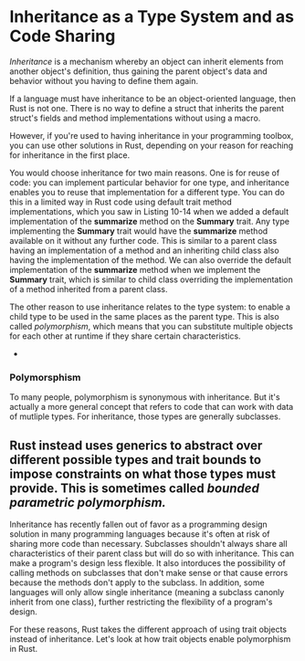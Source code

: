 # Inheritance as a Type System and as Code Sharing

*Inheritance* is a mechanism whereby an object can inherit elements from another object's definition,
thus gaining the parent object's data and behavior without you having to define them again.

If a language must have inheritance to be an object-oriented language, then Rust is not one. There is
no way to define a struct that inherits the parent struct's fields and method implementations
without using a macro.

However, if you're used to having inheritance in your programming toolbox, you can use other
solutions in Rust, depending on your reason for reaching for inheritance in the first place.

You would choose inheritance for two main reasons. One is for reuse of code: you can implement
particular behavior for one type, and inheritance enables you to reuse that implementation for a
different type. You can do this in a limited way in Rust code using default trait method
implementations, which you saw in Listing 10-14 when we added a default implementation of the
**summarize** method on the **Summary** trait. Any type implementing the **Summary** trait would have the
**summarize** method available on it without any further code. This is similar to a parent class having
an implementation of a method and an inheriting child class also having the implementation of the
method. We can also override the default implementation of the **summarize** method when we
implement the **Summary** trait, which is similar to child class overriding the implementation of a
method inherited from a parent class.

The other reason to use inheritance relates to the type system: to enable a child type to be used in
the same places as the parent type. This is also called *polymorphism*, which means that you can
substitute multiple objects for each other at runtime if they share certain characteristics.

-
### Polymorsphism

To many people, polymorphism is synonymous with inheritance. But it's actually a more
general concept that refers to code that can work with data of mutliple types. For inheritance,
those types are generally subclasses.

Rust instead uses generics to abstract over different possible types and trait bounds to impose
constraints on what those types must provide. This is sometimes called *bounded parametric polymorphism.*
-

Inheritance has recently fallen out of favor as a programming design solution in many programming
languages because it's often at risk of sharing more code than necessary. Subclasses shouldn't
always share all characteristics of their parent class but will do so with inheritance. This can make a
program's design less flexible. It also intorduces the possibility of calling methods on subclasses that
don't make sense or that cause errors because the methods don't apply to the subclass. In addition,
some languages will only allow single inheritance (meaning a subclass canonly inherit from one
class), further restricting the flexibility of a program's design.

For these reasons, Rust takes the different approach of using trait objects instead of inheritance.
Let's look at how trait objects enable polymorphism in Rust.
